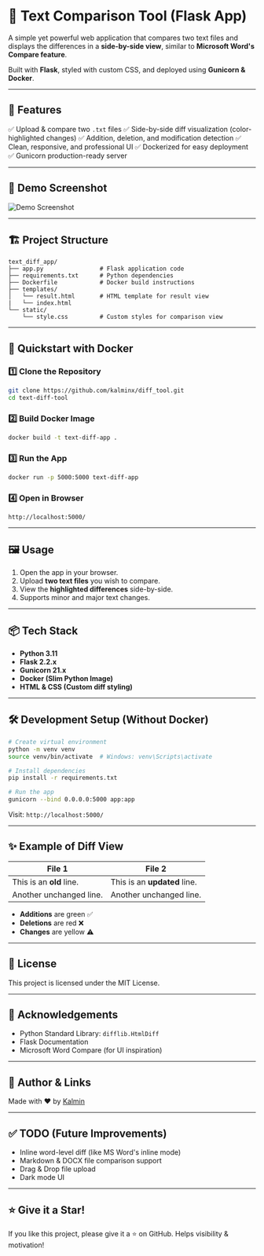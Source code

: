 # 📝 Text Comparison Tool (Flask App)

A simple yet powerful web application that compares two text files and displays the differences in a **side-by-side view**, similar to **Microsoft Word's Compare feature**.

Built with **Flask**, styled with custom CSS, and deployed using **Gunicorn & Docker**.

---

## 🚀 Features

✅ Upload & compare two `.txt` files
✅ Side-by-side diff visualization (color-highlighted changes)
✅ Addition, deletion, and modification detection
✅ Clean, responsive, and professional UI
✅ Dockerized for easy deployment
✅ Gunicorn production-ready server

---

## 📸 Demo Screenshot

![Demo Screenshot](https://via.placeholder.com/900x400?text=Comparison+Tool+Demo+Screenshot)

---

## 🏗️ Project Structure

```
text_diff_app/
├── app.py                # Flask application code
├── requirements.txt      # Python dependencies
├── Dockerfile            # Docker build instructions
├── templates/
│   └── result.html       # HTML template for result view
|   └── index.html
└── static/
    └── style.css         # Custom styles for comparison view
```

---

## 🐳 Quickstart with Docker

### 1️⃣ Clone the Repository

```bash
git clone https://github.com/kalminx/diff_tool.git
cd text-diff-tool
```

### 2️⃣ Build Docker Image

```bash
docker build -t text-diff-app .
```

### 3️⃣ Run the App

```bash
docker run -p 5000:5000 text-diff-app
```

### 4️⃣ Open in Browser

```
http://localhost:5000/
```

---

## 🖼️ Usage

1. Open the app in your browser.
2. Upload **two text files** you wish to compare.
3. View the **highlighted differences** side-by-side.
4. Supports minor and major text changes.

---

## 📦 Tech Stack

* **Python 3.11**
* **Flask 2.2.x**
* **Gunicorn 21.x**
* **Docker (Slim Python Image)**
* **HTML & CSS (Custom diff styling)**

---

## 🛠️ Development Setup (Without Docker)

```bash
# Create virtual environment
python -m venv venv
source venv/bin/activate  # Windows: venv\Scripts\activate

# Install dependencies
pip install -r requirements.txt

# Run the app
gunicorn --bind 0.0.0.0:5000 app:app
```

Visit: `http://localhost:5000/`

---

## ✨ Example of Diff View

| File 1                   | File 2                       |
| ------------------------ | ---------------------------- |
| This is an **old** line. | This is an **updated** line. |
| Another unchanged line.  | Another unchanged line.      |

* **Additions** are green ✅
* **Deletions** are red ❌
* **Changes** are yellow ⚠️

---

## 📄 License

This project is licensed under the MIT License.

---

## 🙌 Acknowledgements

* Python Standard Library: `difflib.HtmlDiff`
* Flask Documentation
* Microsoft Word Compare (for UI inspiration)

---

## 🔗 Author & Links

Made with ❤️ by [Kalmin](https://github.com/kalminx)

---

## ✅ TODO (Future Improvements)

* Inline word-level diff (like MS Word's inline mode)
* Markdown & DOCX file comparison support
* Drag & Drop file upload
* Dark mode UI

---

## ⭐ Give it a Star!

If you like this project, please give it a ⭐ on GitHub.
Helps visibility & motivation!
